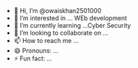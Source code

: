 - 👋 Hi, I’m @owaiskhan2501000
- 👀 I’m interested in ... WEb development
- 🌱 I’m currently learning ...Cyber Security
- 💞️ I’m looking to collaborate on ... 
- 📫 How to reach me ... 
- 😄 Pronouns: ...
- ⚡ Fun fact: ...

<!---
owaiskhan2501000/owaiskhan2501000 is a ✨ special ✨ repository because its `README.md` (this file) appears on your GitHub profile.
You can click the Preview link to take a look at your changes.
--->
